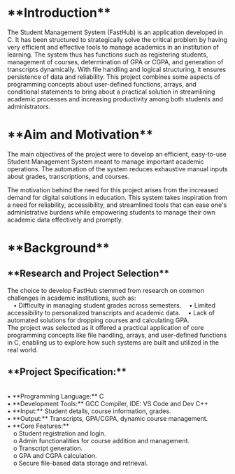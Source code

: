 <h1>**Introduction**</h1>
The Student Management System (FastHub) is an application developed in C. It has been
structured to strategically solve the critical problem by having very efficient and effective
tools to manage academics in an institution of learning. The system thus has functions
such as registering students, management of courses, determination of GPA or CGPA, and
generation of transcripts dynamically. With file handling and logical structuring, it ensures
persistence of data and reliability. This project combines some aspects of programming
concepts about user-defined functions, arrays, and conditional statements
to bring about a practical solution in streamlining academic processes
and increasing productivity among both students and administrators.

<h1>**Aim and Motivation**</h1>
The main objectives of the project were to develop an efficient, easy-to-use Student
Management System meant to manage important academic operations. The automation of
the system reduces exhaustive manual inputs about grades, transcriptions, and courses.

The motivation behind the need for this project arises from the increased demand for
digital solutions in education. This system takes inspiration from a need for reliability,
accessibility, and streamlined tools that can ease one's administrative burdens while
empowering students to manage their own academic data effectively and promptly.

<h1>**Background**</h1>
<h2>**Research and Project Selection**</h2>

The choice to develop FastHub stemmed from research on common challenges in
academic institutions, such as:
<br>
&emsp;• Difficulty in managing student grades across semesters.
&emsp;• Limited accessibility to personalized transcripts and academic data.
&emsp;• Lack of automated solutions for dropping courses and calculating GPA.
<br>
The project was selected as it offered a practical application of core programming
concepts like file handling, arrays, and user-defined functions in C, enabling us to explore
how such systems are built and utilized in the real world.

<h2>**Project Specification:**</h2> 
<br>
• **Programming Language:** C
<br>
• **Development Tools:** GCC Compiler, IDE: VS Code and Dev C++
<br>
• **Input:** Student details, course information, grades.
<br>
• **Output:** Transcripts, GPA/CGPA, dynamic course management.
<br>
• **Core Features:**
<br>
&emsp;o Student registration and login.
<br>
&emsp;o Admin functionalities for course addition and management.
<br>
&emsp;o Transcript generation.
<br>
&emsp;o GPA and CGPA calculation.
<br>
&emsp;o Secure file-based data storage and retrieval.
